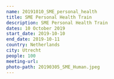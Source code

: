 ```yaml
---
name: 20191010_SME_personal_health
title: SME Personal Health Train
description: SME Personal Health Train
dates: 10 October 2019
start_date: 2019-10-10
end_date: 2019-10-11
country: Netherlands
city: Utrecht
people: 100
meeting-url: 
photo-path: 20190305_SME_Human.jpeg
---
```


